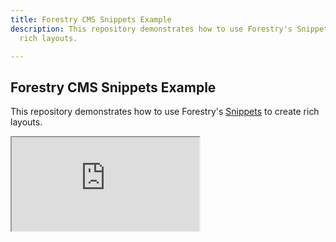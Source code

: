 ```yaml
---
title: Forestry CMS Snippets Example
description: This repository demonstrates how to use Forestry's Snippets to create
  rich layouts.

---
```

## Forestry CMS Snippets Example

This repository demonstrates how to use Forestry's [Snippets](https://forestry.io/docs/settings/snippets/) to create rich layouts.

<div class="embed-responsive embed-responsive-16by9">
<iframe class="embed-responsive-item" src="https://www.youtube.com/embed/lUd9SQCkDj0" allowfullscreen></iframe>
</div>